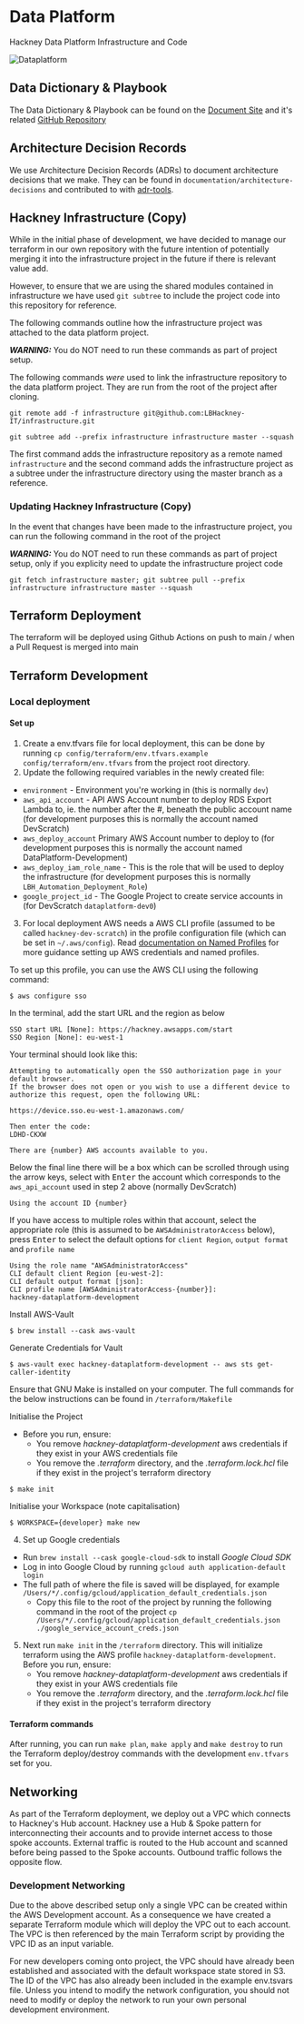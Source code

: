 # Data Platform

Hackney Data Platform Infrastructure and Code

![Dataplatform](https://user-images.githubusercontent.com/8051117/118786691-fd9eb880-b889-11eb-97cc-e0b5fbf56d6b.jpg)


## Data Dictionary & Playbook

The Data Dictionary & Playbook can be found on the [Document Site](http://playbook.hackney.gov.uk/Data-Platform-Playbook/) and it's related [GitHub Repository](https://github.com/LBHackney-IT/Data-Platform-Playbook/)

## Architecture Decision Records

We use Architecture Decision Records (ADRs) to document architecture decisions that we make. They can be found in
`documentation/architecture-decisions` and contributed to with [adr-tools](https://github.com/npryce/adr-tools).

## Hackney Infrastructure (Copy)

While in the initial phase of development, we have decided to manage our terraform in our own repository with the
future intention of potentially merging it into the infrastructure project in the future if there is relevant value add.

However, to ensure that we are using the shared modules contained in infrastructure we have used `git subtree` to include
the project code into this repository for reference.

The following commands outline how the infrastructure project was attached to the data platform project.

***WARNING:*** You do NOT need to run these commands as part of project setup.

The following commands *were* used to link the infrastructure repository to the data platform project. They are run from the root of the project after cloning.

`git remote add -f infrastructure git@github.com:LBHackney-IT/infrastructure.git`

`git subtree add --prefix infrastructure infrastructure master --squash`

The first command adds the infrastructure repository as a remote named `infrastructure` and the second command adds the infrastructure project as a subtree under the infrastructure directory using the master branch as a reference.

### Updating Hackney Infrastructure (Copy)

In the event that changes have been made to the infrastructure project, you can run the following command in the root of the project

***WARNING:*** You do NOT need to run these commands as part of project setup, only if you explicity need to update the infrastructure project code

`git fetch infrastructure master; git subtree pull --prefix infrastructure infrastructure master --squash`

## Terraform Deployment

The terraform will be deployed using Github Actions on push to main / when a Pull Request is merged into main

## Terraform Development

### Local deployment

#### Set up

1. Create a env.tfvars file for local deployment, this can be done by running `cp config/terraform/env.tfvars.example config/terraform/env.tfvars` from the project root directory.
2. Update the following required variables in the newly created file:

- `environment` - Environment you're working in (this is normally `dev`)
- `aws_api_account` - API AWS Account number to deploy RDS Export Lambda to, ie. the number after the #, beneath the public account name (for development purposes this is normally the account named DevScratch)
- `aws_deploy_account` Primary AWS Account number to deploy to (for development purposes this is normally the account named DataPlatform-Development)
- `aws_deploy_iam_role_name` - This is the role that will be used to deploy the infrastructure (for development purposes this is normally `LBH_Automation_Deployment_Role`)
- `google_project_id` - The Google Project to create service accounts in (for DevScratch `dataplatform-dev0`)

3. For local deployment AWS needs a AWS CLI profile (assumed to be called `hackney-dev-scratch`) in the profile configuration file (which can be set in `~/.aws/config`). Read [documentation on Named Profiles](https://docs.aws.amazon.com/cli/latest/userguide/cli-configure-profiles.html) for more guidance setting up AWS credentials and named profiles.

To set up this profile, you can use the AWS CLI using the following command:

```
$ aws configure sso
```

In the terminal, add the start URL and the region as below

```
SSO start URL [None]: https://hackney.awsapps.com/start
SSO Region [None]: eu-west-1
```

Your terminal should look like this:

```
Attempting to automatically open the SSO authorization page in your default browser.
If the browser does not open or you wish to use a different device to authorize this request, open the following URL:

https://device.sso.eu-west-1.amazonaws.com/

Then enter the code:
LDHD-CKXW

There are {number} AWS accounts available to you.
```

Below the final line there will be a box which can be scrolled through using the arrow keys, select with <kbd>Enter</kbd> the account which corresponds to the `aws_api_account` used in step 2 above (normally DevScratch)

```
Using the account ID {number}
```

If you have access to multiple roles within that account, select the appropriate role (this is assumed to be `AWSAdministratorAccess` below), press <kbd>Enter</kbd> to select the default options for `client Region`, `output format` and `profile name`

```
Using the role name "AWSAdministratorAccess"
CLI default client Region [eu-west-2]:
CLI default output format [json]:
CLI profile name [AWSAdministratorAccess-{number}]:
hackney-dataplatform-development
```

Install AWS-Vault

```
$ brew install --cask aws-vault
```

Generate Credentials for Vault

```
$ aws-vault exec hackney-dataplatform-development -- aws sts get-caller-identity
```

Ensure that GNU Make is installed on your computer. The full commands for the below instructions can be found in `/terraform/Makefile`

Initialise the Project

- Before you run, ensure:
  - You remove _hackney-dataplatform-development_ aws credentials if they exist in your AWS credentials file
  - You remove the _.terraform_ directory, and the _.terraform.lock.hcl_ file if they exist in the project's terraform directory

```
$ make init
```

Initialise your Workspace (note capitalisation)

```
$ WORKSPACE={developer} make new
```

4. Set up Google credentials

- Run `brew install --cask google-cloud-sdk` to install _Google Cloud SDK_
- Log in into Google Cloud by running `gcloud auth application-default login`
- The full path of where the file is saved will be displayed, for example `/Users/*/.config/gcloud/application_default_credentials.json`
  - Copy this file to the root of the project by running the following command in the root of the project `cp /Users/*/.config/gcloud/application_default_credentials.json ./google_service_account_creds.json`

5. Next run `make init` in the `/terraform` directory.
   This will initialize terraform using the AWS profile `hackney-dataplatform-development`. Before you run, ensure:
   - You remove _hackney-dataplatform-development_ aws credentials if they exist in your AWS credentials file
   - You remove the _.terraform_ directory, and the _.terraform.lock.hcl_ file if they exist in the project's terraform directory

#### Terraform commands

After running, you can run `make plan`, `make apply` and `make destroy` to run the Terraform deploy/destroy commands with the development `env.tfvars` set for you.


## Networking

As part of the Terraform deployment, we deploy out a VPC which connects to Hackney's Hub account. Hackney use a Hub &
Spoke pattern for interconnecting their accounts and to provide internet access to those spoke accounts. External
traffic is routed to the Hub account and scanned before being passed to the Spoke accounts. Outbound traffic follows the
opposite flow.

### Development Networking

Due to the above described setup only a single VPC can be created within the AWS Development account. As a consequence
we have created a separate Terraform module which will deploy the VPC out to each account. The VPC is then referenced
by the main Terraform script by providing the VPC ID as an input variable.

For new developers coming onto project, the VPC should have already been established and associated with the default
workspace state stored in S3. The ID of the VPC has also already been included in the example env.tsvars file. Unless
you intend to modify the network configuration, you should not need to modify or deploy the network to run your own
personal development environment.
